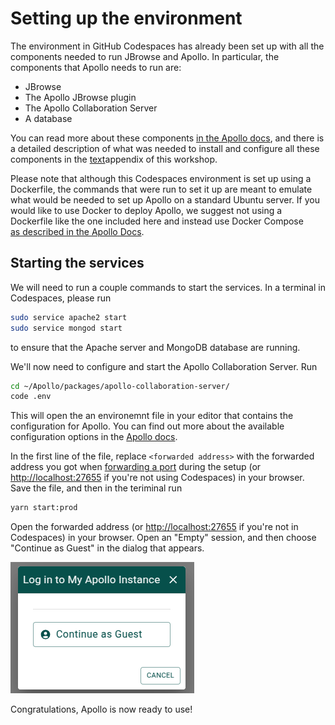 # Setting up the environment

The environment in GitHub Codespaces has already been set up with all the
components needed to run JBrowse and Apollo. In particular, the components that
Apollo needs to run are:

- JBrowse
- The Apollo JBrowse plugin
- The Apollo Collaboration Server
- A database

You can read more about these components
[in the Apollo docs](https://apollo.jbrowse.org/docs/getting-started/deployment/background),
and there is a detailed description of what was needed to install and configure
all these components in the [text](07-appendix-setting-up-apollo.md)appendix of
this workshop.

Please note that although this Codespaces environment is set up using a
Dockerfile, the commands that were run to set it up are meant to emulate what
would be needed to set up Apollo on a standard Ubuntu server. If you would like
to use Docker to deploy Apollo, we suggest not using a Dockerfile like the one
included here and instead use Docker Compose \
[as described in the Apollo Docs](https://apollo.jbrowse.org/docs/getting-started/deployment/deployment-examples/docker-compose).

## Starting the services

We will need to run a couple commands to start the services. In a terminal in
Codespaces, please run

```sh
sudo service apache2 start
sudo service mongod start
```

to ensure that the Apache server and MongoDB database are running.

We'll now need to configure and start the Apollo Collaboration Server. Run

```sh
cd ~/Apollo/packages/apollo-collaboration-server/
code .env
```

This will open the an environemnt file in your editor that contains the
configuration for Apollo. You can find out more about the available
configuration options in the
[Apollo docs](https://apollo.jbrowse.org/docs/getting-started/deployment/configuration-options).

In the first line of the file, replace `<forwarded address>` with the forwarded
address you got when
[forwarding a port](./00-introduction.md#github-codespaces) during the setup (or
<http://localhost:27655> if you're not using Codespaces) in your browser. Save
the file, and then in the teriminal run

```sh
yarn start:prod
```

Open the forwarded address (or <http://localhost:27655> if you're not in
Codespaces) in your browser. Open an "Empty" session, and then choose "Continue
as Guest" in the dialog that appears.

![Login dialog](img/apollo_login.png)

Congratulations, Apollo is now ready to use!
